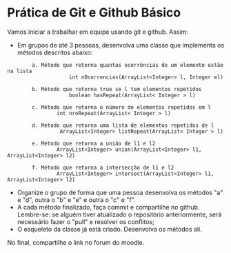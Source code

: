 # Prática de Git e Github Básico

Vamos iniciar a trabalhar em equipe usando git e github. Assim:
  
* Em grupos de até 3 pessoas, desenvolva uma classe que implementa os métodos descritos abaixo:

```
        a. Método que retorna quantas ocorrências de um elemento estão na lista
        			int nOcorrencias(ArrayList<Integer> l, Integer el)
        
        b. Método que retorna true se l tem elementos repetidos
            		boolean hasRepeat(ArrayList< Integer > l)
        
        c. Método que retorna o número de elementos repetidos em l
        		int nroRepeat(ArrayList< Integer > l)
        
        d. Método que retorna uma lista de elementos repetidos de l
        		 ArrayList<Integer> listRepeat(ArrayList< Integer > l)
        
        e. Método que retorna a união de l1 e l2
        		ArrayList<Integer> union(ArrayList<Integer> l1, ArrayList<Integer> l2)
        
        f. Método que retorna a intersecção de l1 e l2
        		ArrayList<Integer> intersect(ArrayList<Integer> l1, ArrayList<Integer> l2)
```

  * Organize o grupo de forma que uma pessoa desenvolva os métodos "a" e "d", outra o "b" e "e" e outra o "c" e "f".
  * A cada método finalizado, faça commit e compartilhe no github. Lembre-se: se alguém tiver atualizado o repositório anteriormente, 
será necessário fazer o "pull" e resolver os conflitos;
  * O esqueleto da classe já está criado. Desenvolva os métodos ali.

No final, compartilhe o link no forum do moodle.
